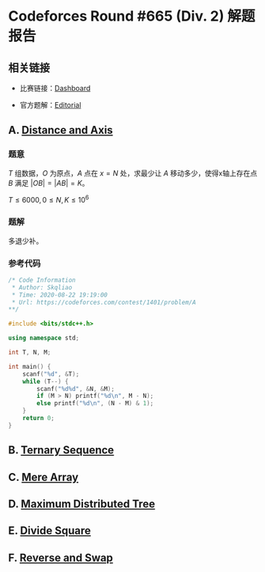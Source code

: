 # Codeforces Round #665 (Div. 2) 解题报告

## 相关链接

- 比赛链接：[Dashboard](https://codeforces.com/contest/1401)

- 官方题解：[Editorial](https://codeforces.com/blog/entry/81700)

## A. [Distance and Axis](https://codeforces.com/contest/1401/problem/A)

### 题意

$T$ 组数据，$O$ 为原点，$A$ 点在 $x=N$ 处，求最少让 $A$ 移动多少，使得x轴上存在点 $B$ 满足 $|OB|=|AB|=K$。

$T\leq 6000,0\leq N,K\leq 10^6$

### 题解

多退少补。

### 参考代码

```cpp
/* Code Information
 * Author: Skqliao
 * Time: 2020-08-22 19:19:00
 * Url: https://codeforces.com/contest/1401/problem/A
**/

#include <bits/stdc++.h>

using namespace std;

int T, N, M;

int main() {
    scanf("%d", &T);
    while (T--) {
        scanf("%d%d", &N, &M);
        if (M > N) printf("%d\n", M - N);
        else printf("%d\n", (N - M) & 1);
    }
	return 0;
}
```

## B. [Ternary Sequence](https://codeforces.com/contest/1401/problem/B)

## C. [Mere Array](https://codeforces.com/contest/1401/problem/C)

## D. [Maximum Distributed Tree](https://codeforces.com/contest/1401/problem/D)

## E. [ Divide Square](https://codeforces.com/contest/1401/problem/E)

## F. [Reverse and Swap](https://codeforces.com/contest/1401/problem/F)